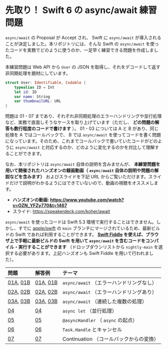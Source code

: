 # 先取り！ Swift 6 の async/await 練習問題

`async/await` の Proposal が Accept され、 Swift に `async/await` が導入されることが決定しました。本リポジトリには、そんな Swift の `async/await` を使ったコードを実務でどのように使うのか、一足早く練習できる問題を作成しました。

本練習問題は Web API から `User` の JSON を取得し、それをデコードして返す非同期処理を題材にしています。

```swift
struct User: Identifiable, Codable {
    typealias ID = Int
    let id: ID
    var name: String
    var thumbnailURL: URL
}
```

問題は 01 - 07 まであり、それぞれ非同期処理のエラーハンドリングや並行処理など、実務で直面しそうなケースを取り上げています（ただし、 **どの問題の解答も数行程度のコードで書けます** ）。 01 - 03 については A と B があり、同じ処理を A ではコールバックで、 B では `async/await` を使ってコードを書く問題になっています。そのため、これまでコールバックで書いていたコードがどのように `async/await` と対応するのか、どのように変化するのかを対比して理解することができます。

なお、本リポジトリは `async/await` 自体の説明を含みませんが、 **本練習問題を用いて開催されたハンズオンの録画動画（ `async/await` 自体の説明や問題の解説などを含みます）** およびスライドを下記 URL からご覧いただけます。スライドだけで説明がわかるようにはできていないので、動画の視聴をオススメします。

- **ハンズオンの動画: https://www.youtube.com/watch?v=OZN_YFZy770&t=1467**
- スライド: https://speakerdeck.com/koher/await

`async/await` を使ったコードは Swift 5.3 環境で実行することはできません。しかし、すでに [apple/swift](https://github.com/apple/swift) の `main` ブランチにマージされているため、最新ビルドの Swift であれば利用することができます。 **[Swift Fiddle](https://swiftfiddle.com/pkyef4aymbf3fnmodkiym2rxhi) を使えば、ブラウザ上で手軽に最新ビルドの Swift を用いて `async/await` を含むコードをコンパイル・実行することができます** （ドロップダウンリストから `nightly-main` を選択する必要があります。上記ハンズオンも Swift Fiddle を用いて行われました）。

| 問題 | 解答例 | テーマ | 
|:--|:--|:--|
| [01A](src/01a.swift), [01B](src/01b.swift) | [01A](src/01a-answer.swift), [01B](src/01b-answer.swift) | `async/await` （エラーハンドリングなし） |
| [02A](src/02a.swift), [02B](src/02b.swift) | [02A](src/02a-answer.swift), [02B](src/02b-answer.swift) | `async/await` （エラーハンドリングあり） |
| [03A](src/03a.swift), [03B](src/03b.swift) | [03A](src/03a-answer.swift), [03B](src/03b-answer.swift) | `async/await` （連続した複数の処理） |
| [04](src/04.swift) | [04](src/04-answer.swift) | `async let` （並行処理） |
| [05](src/05.swift) | [05](src/05-answer.swift) | `@asyncHandler` （ `async` の起点） |
| [06](src/06.swift) | [06](src/06-answer.swift) | `Task.Handle` とキャンセル |
| [07](src/07.swift) | [07](src/07-answer.swift) | Continuation （コールバックからの変換） |

